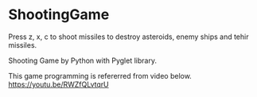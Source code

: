# ShootingGame

Press z, x, c to shoot missiles to destroy asteroids, enemy ships and tehir missiles.

Shooting Game by Python with Pyglet library.

This game programming is refererred from video below.
https://youtu.be/RWZfQLvtqrU
